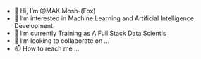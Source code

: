 - 👋 Hi, I’m @MAK Mosh-(Fox)
- 👀 I’m interested in Machine Learning and Artificial Intelligence Development.
- 🌱 I’m currently Training as A Full Stack Data Scientis 
- 💞️ I’m looking to collaborate on ...
- 📫 How to reach me ...

<!---
MAK-Gemma/MAK-Gemma is a ✨ special ✨ repository because its `README.md` (this file) appears on your GitHub profile.
You can click the Preview link to take a look at your changes.
--->
